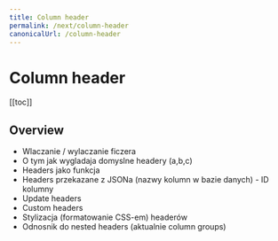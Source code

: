```yaml
---
title: Column header
permalink: /next/column-header
canonicalUrl: /column-header
---
```


# Column header

[[toc]]

## Overview

- Wlaczanie / wylaczanie ficzera
- O tym jak wygladaja domyslne headery (a,b,c)
- Headers jako funkcja
- Headers przekazane z JSONa (nazwy kolumn w bazie danych) - ID kolumny
- Update headers
- Custom headers
- Stylizacja (formatowanie CSS-em) headerów
- Odnosnik do nested headers (aktualnie column groups)

